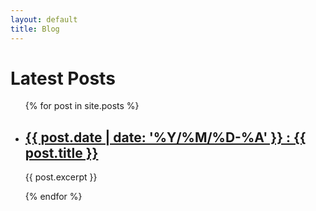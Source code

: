```yaml
---
layout: default
title: Blog
---
```

<h1>Latest Posts</h1>

<ul>
  {% for post in site.posts %}
    <li>
      <h2><a href="{{ post.url | relative_url }}">
	  {{ post.date | date: '%Y/%M/%D-%A' }} : {{ post.title }}
      </a></h2>
      <p>{{ post.excerpt }}</p>
    </li>
  {% endfor %}
</ul>